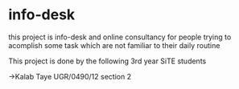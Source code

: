 # info-desk
 this project is info-desk and online consultancy for people trying to acomplish some task which are not familiar to their daily routine
 
 
 This project is done by the following 3rd year SiTE students
 
 ->Kalab Taye		UGR/0490/12	section 2
 
